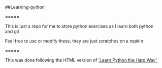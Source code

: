 ##Learning-python

=====

This is just a repo for me to store python exercises as I learn both python and git

Feel free to use or modify these, they are just scratches on a napkin

=====

This was done following the HTML version of ['Learn Python the Hard Way'](www.learnpythonthehardway.org/book/)
